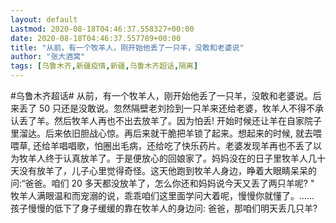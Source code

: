 ```yaml
---
layout: default
Lastmod: 2020-08-18T04:46:37.558327+00:00
date: 2020-08-18T04:46:37.557789+00:00
title: "从前，有一个牧羊人，刚开始他丢了一只羊，没敢和老婆说"
author: "张大酒窝"
tags: [乌鲁木齐,新疆疫情,新疆,乌鲁木齐超话,隔离]
---
```


#乌鲁木齐超话#
从前，有一个牧羊人，刚开始他丢了一只羊，没敢和老婆说。后来丢了 50 只还是没敢说。忽然隔壁老刘捡到一只羊来还给老婆，牧羊人不得不承认丢了羊。然后牧羊人再也不出去放羊了。因为怕丢! 开始时候还让羊在自家院子里溜达。后来依旧胆战心惊。再后来就干脆把羊锁了起来。想起来的时候, 就去喂喂草, 还给羊唱唱歌，怕圈出毛病，还给吃了快乐药片。老婆发现羊再也不丢了以为牧羊人终于认真放羊了。于是便放心的回娘家了。妈妈没在的日子里牧羊人几十天没有放羊了，儿子心里觉得奇怪。这天他跑到牧羊人身边，睁着大眼睛呆呆的问:“爸爸。咱们 20 多天都没放羊了，怎么你还和妈妈说今天又丢了两只羊呢? " 牧羊人满眼温和而宠溺的说，乖乖咱们这里面学问大着呢，慢慢你就懂了。...… 孩子慢慢的低下了身子缓缓的靠在牧羊人的身边问: 爸爸，那咱们明天丢几只羊?
